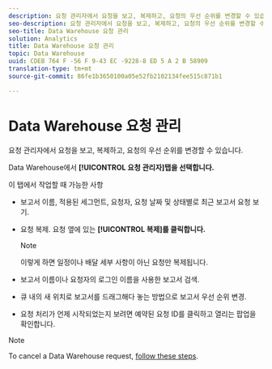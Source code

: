 ```yaml
---
description: 요청 관리자에서 요청을 보고, 복제하고, 요청의 우선 순위를 변경할 수 있습니다.
seo-description: 요청 관리자에서 요청을 보고, 복제하고, 요청의 우선 순위를 변경할 수 있습니다.
seo-title: Data Warehouse 요청 관리
solution: Analytics
title: Data Warehouse 요청 관리
topic: Data Warehouse
uuid: CDEB 764 F -56 F 9-43 EC -9228-8 ED 5 A 2 B 58909
translation-type: tm+mt
source-git-commit: 86fe1b3650100a05e52fb2102134fee515c871b1

---
```



# Data Warehouse 요청 관리

요청 관리자에서 요청을 보고, 복제하고, 요청의 우선 순위를 변경할 수 있습니다.

Data Warehouse에서 **[!UICONTROL 요청 관리자]탭을 선택합니다.**

이 탭에서 작업할 때 가능한 사항

* 보고서 이름, 적용된 세그먼트, 요청자, 요청 날짜 및 상태별로 최근 보고서 요청 보기.
* 요청 복제. 요청 옆에 있는 **[!UICONTROL 복제]를 클릭합니다.**

   >[!NOTE]
   >
   >이렇게 하면 일정이나 배달 세부 사항이 아닌 요청만 복제됩니다.

* 보고서 이름이나 요청자의 로그인 이름을 사용한 보고서 검색.
* 큐 내의 새 위치로 보고서를 드래그해다 놓는 방법으로 보고서 우선 순위 변경.
* 요청 처리가 언제 시작되었는지 보려면 예약된 요청 ID를 클릭하고 열리는 팝업을 확인합니다.

>[!NOTE]
>
>To cancel a Data Warehouse request, [follow these steps](https://helpx.adobe.com/analytics/kb/cancel-data-warehouse-requests.html).

